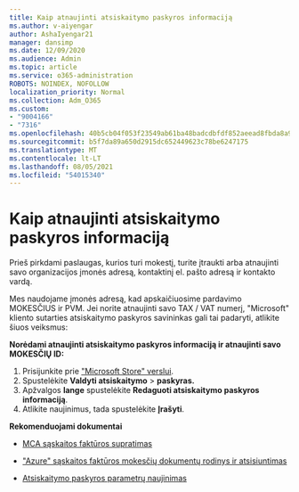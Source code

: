 ```yaml
---
title: Kaip atnaujinti atsiskaitymo paskyros informaciją
ms.author: v-aiyengar
author: AshaIyengar21
manager: dansimp
ms.date: 12/09/2020
ms.audience: Admin
ms.topic: article
ms.service: o365-administration
ROBOTS: NOINDEX, NOFOLLOW
localization_priority: Normal
ms.collection: Adm_O365
ms.custom:
- "9004166"
- "7316"
ms.openlocfilehash: 40b5cb04f053f23549ab61ba48badcdbfdf852aeead8fbda8a94e6e5184a3e73
ms.sourcegitcommit: b5f7da89a650d2915dc652449623c78be6247175
ms.translationtype: MT
ms.contentlocale: lt-LT
ms.lasthandoff: 08/05/2021
ms.locfileid: "54015340"
---
```

# <a name="how-to-update-billing-account-information"></a>Kaip atnaujinti atsiskaitymo paskyros informaciją

Prieš pirkdami paslaugas, kurios turi mokestį, turite įtraukti arba atnaujinti savo organizacijos įmonės adresą, kontaktinį el. pašto adresą ir kontakto vardą.

Mes naudojame įmonės adresą, kad apskaičiuosime pardavimo MOKESČIUS ir PVM. Jei norite atnaujinti savo TAX / VAT numerį, "Microsoft" kliento sutarties atsiskaitymo paskyros savininkas gali tai padaryti, atlikite šiuos veiksmus:

**Norėdami atnaujinti atsiskaitymo paskyros informaciją ir atnaujinti savo MOKESČIŲ ID:**

1. Prisijunkite prie ["Microsoft Store" verslui](https://businessstore.microsoft.com/).
1. Spustelėkite **Valdyti atsiskaitymo**  >  **paskyras.**
1. Apžvalgos **lange** spustelėkite **Redaguoti atsiskaitymo paskyros informaciją**.
1. Atlikite naujinimus, tada spustelėkite **Įrašyti**. 

**Rekomenduojami dokumentai**

- [MCA sąskaitos faktūros supratimas](https://docs.microsoft.com/azure/cost-management-billing/understand/mca-understand-your-invoice)

- ["Azure" sąskaitos faktūros mokesčių dokumentų rodinys ir atsisiuntimas](https://docs.microsoft.com/azure/cost-management-billing/understand/mca-download-tax-document)

- [Atsiskaitymo paskyros parametrų naujinimas](https://docs.microsoft.com/microsoft-store/update-microsoft-store-for-business-account-settings)  
